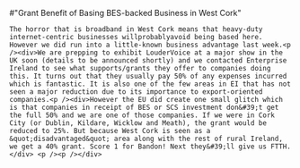 #"Grant Benefit of Basing BES-backed Business in West Cork"


    The horror that is broadband in West Cork means that heavy-duty internet-centric businesses willprobablyavoid being based here. However we did run into a little-known business advantage last week.<p /><div>We are prepping to exhibit LouderVoice at a major show in the UK soon (details to be announced shortly) and we contacted Enterprise Ireland to see what supports/grants they offer to companies doing this. It turns out that they usually pay 50% of any expenses incurred which is fantastic. It is also one of the few areas in EI that has not seen a major reduction due to its importance to export-oriented companies.<p /><div>However the EU did create one small glitch which is that companies in receipt of BES or SCS investment don&#39;t get the full 50% and we are one of those companies. If we were in Cork City (or Dublin, Kildare, Wicklow and Meath), the grant would be reduced to 25%. But because West Cork is seen as a &quot;disadvantaged&quot; area along with the rest of rural Ireland, we get a 40% grant. Score 1 for Bandon! Next they&#39;ll give us FTTH.</div> <p /><p /></div>
  